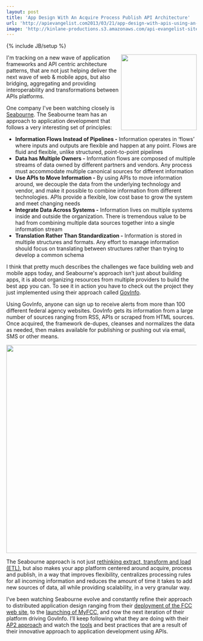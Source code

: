 ```yaml
---
layout: post
title: 'App Design With An Acquire Process Publish API Architecture'
url: 'http://apievangelist.com2013/03/21/app-design-with-apis-using-an-acquire-process-publish-ap2-architecture/'
image: 'http://kinlane-productions.s3.amazonaws.com/api-evangelist-site/blog/seabourne-logo-2013.png'
---
```

{% include JB/setup %}
<p>
     <a title=Seabourne href=http://seabourneinc.com/ target=_blank><img src=https://s3.amazonaws.com/kinlane-productions/api-evangelist/seabourne-inc/seabourne-logo-2013.png  width=200 align=right /></a>
</p>
<p>
     I'm tracking on a new wave of application frameworks and API centric architecture patterns, that are not just helping deliver the next wave of web &amp; mobile apps, but also bridging, aggregating and providing interoperability and transformations between APIs platforms.
</p>
<p>
     One company I've been watching closely is <a title=Seabourne href=http://seabourneinc.com/>Seabourne</a>. The Seabourne team has an approach to application development that follows a very interesting set of principles:
</p>
<ul class=mainlist>
     <li>
          <strong>Information Flows Instead of Pipelines -</strong> Information operates in ‘flows’ where inputs and outputs are flexible and happen at any point. Flows are fluid and flexible, unlike structured, point-to-point pipelines
     </li>
     <li>
          <strong>Data has Multiple Owners -</strong> Information flows are composed of multiple streams of data owned by different partners and vendors. Any process must accommodate multiple canonical sources for different information
     </li>
     <li>
          <strong>Use APIs to Move Information -</strong> By using APIs to move information around, we decouple the data from the underlying technology and vendor, and make it possible to combine information from different technologies. APIs provide a flexible, low cost base to grow the system and meet changing needs
     </li>
     <li>
          <strong>Integrate Data Across Systems -</strong> Information lives on multiple systems inside and outside the organization. There is tremendous value to be had from combining multiple data sources together into a single information stream
     </li>
     <li>
          <strong>Translation Rather Than Standardization -</strong> Information is stored in multiple structures and formats. Any effort to manage information should focus on translating between structures rather than trying to develop a common schema
     </li>
</ul>
<p>
     I think that pretty much describes the challenges we face building web and mobile apps today, and Seabourne's approach isn’t just about building apps, it is about organizing resources from multiple providers to build the best app you can. To see it in action you have to check out the project they just implemented using their approach called <a href=http://govinfo.io/>GovInfo</a>.
</p>
<p>
     Using GovInfo, anyone can sign up to receive alerts from more than 100 different federal agency websites. GovInfo gets its information from a large number of sources ranging from RSS, APIs or scraped from HTML sources. Once acquired, the framework de-dupes, cleanses and normalizes the data as needed, then makes available for publishing or pushing out via email, SMS or other means.
</p>
<p>
     <a title=Seabourne href=http://seabourneinc.com/ target=_blank><img src=https://s3.amazonaws.com/kinlane-productions/api-evangelist/seabourne-inc/govinfo_diagram.png  width=550 /></a>
</p>
<p>
     The Seabourne approach is not just <a href=http://seabourneinc.com/2013/02/08/rethinking-etl-for-the-api-age/>rethinking extract, transform and load (ETL)</a>, but also makes your app platform centered around acquire, process and publish, in a way that improves flexibility, centralizes processing rules for all incoming information and reduces the amount of time it takes to add new sources of data, all while providing scalability, in a very granular way.
</p>
<p>
     I’ve been watching Seabourne evolve and constantly refine their approach to distributed application design ranging from their <a href=http://blog.programmableweb.com/2011/04/06/everything-should-be-an-api-says-fcc/>deployment of the FCC web site</a>, to the <a title=launching of MyFCC href=/2011/12/20/the-fcc-lanches-api-curation-platform-called-myfcc/>launching of MyFCC</a>, and now the next iteration of their platform driving GovInfo. I’ll keep following what they are doing with their <a href=http://seabourneinc.com/2013/02/08/rethinking-etl-for-the-api-age/>AP2 approach</a> and watch the <a href=http://seabourneinc.com/wp-content/uploads/2013/case-studies/Seabourne-Information-Management.pdf>tools</a> and best practices that are a result of their innovative approach to application development using APIs.
</p>
